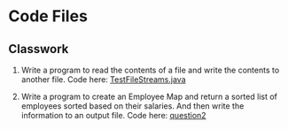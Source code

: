 # Code Files

## Classwork

1. Write a program to read the contents of a file and write the contents to another file.
    Code here: [TestFileStreams.java](./classwork/src/question1/TestStreams.java)

2. Write a program to create an Employee Map and return a sorted list of employees sorted based on their salaries. And then write the information to an output file.
    Code here: [question2](./classwork/src/question2)
